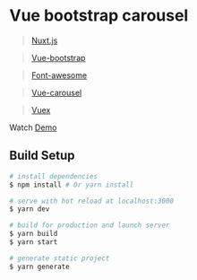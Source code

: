 # Vue bootstrap carousel

> [Nuxt.js](https://github.com/nuxt)

> [Vue-bootstrap](https://bootstrap-vue.js.org/docs)

> [Font-awesome](https://github.com/FortAwesome/Font-Awesome)

> [Vue-carousel](https://github.com/SSENSE/vue-carousel)

> [Vuex](https://github.com/vuejs/vuex)

Watch [Demo](http://nuxt-demo.archebasov.ru)

## Build Setup

``` bash
# install dependencies
$ npm install # Or yarn install

# serve with hot reload at localhost:3000
$ yarn dev

# build for production and launch server
$ yarn build
$ yarn start

# generate static project
$ yarn generate
```
